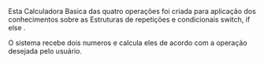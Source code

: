 Esta Calculadora Basica das quatro operações foi criada para aplicação dos conhecimentos sobre as 
Estruturas de repetições e condicionais switch, if else .

O sistema recebe dois numeros e calcula eles de acordo com a operação desejada pelo usuário.
